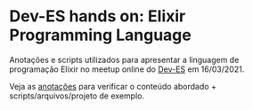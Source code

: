 # Dev-ES hands on: Elixir Programming Language

Anotações e scripts utilizados para apresentar a linguagem de programação Elixir no meetup online do [Dev-ES](https://github.com/Dev-ES) em 16/03/2021.

Veja as [anotações](notes.md) para verificar o conteúdo abordado + scripts/arquivos/projeto de exemplo.
